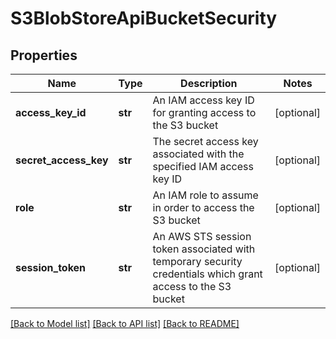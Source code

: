 # S3BlobStoreApiBucketSecurity

## Properties
Name | Type | Description | Notes
------------ | ------------- | ------------- | -------------
**access_key_id** | **str** | An IAM access key ID for granting access to the S3 bucket | [optional] 
**secret_access_key** | **str** | The secret access key associated with the specified IAM access key ID | [optional] 
**role** | **str** | An IAM role to assume in order to access the S3 bucket | [optional] 
**session_token** | **str** | An AWS STS session token associated with temporary security credentials which grant access to the S3 bucket | [optional] 

[[Back to Model list]](../README.md#documentation-for-models) [[Back to API list]](../README.md#documentation-for-api-endpoints) [[Back to README]](../README.md)


